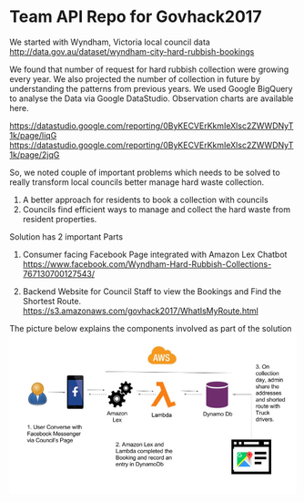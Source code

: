 # Team API Repo for Govhack2017
We started with Wyndham, Victoria local council data http://data.gov.au/dataset/wyndham-city-hard-rubbish-bookings

We found that number of request for hard rubbish collection were growing every year. We also projected the number of collection in future by understanding the patterns from previous years. We used Google BigQuery to analyse the Data via Google DataStudio. Observation charts are available here. 

https://datastudio.google.com/reporting/0ByKECVErKkmIeXlsc2ZWWDNyT1k/page/liqG
https://datastudio.google.com/reporting/0ByKECVErKkmIeXlsc2ZWWDNyT1k/page/2jqG

So, we noted couple of important problems which needs to be solved to really transform local councils better manage hard waste collection.

1. A better approach for residents to book a collection with councils
2. Councils find efficient ways to manage and collect the hard waste from resident properties.

Solution has 2 important Parts
1. Consumer facing Facebook Page integrated with Amazon Lex Chatbot
https://www.facebook.com/Wyndham-Hard-Rubbish-Collections-767130700127543/

2. Backend Website for Council Staff to view the Bookings and Find the Shortest Route.
https://s3.amazonaws.com/govhack2017/WhatIsMyRoute.html

The picture below explains the components involved as part of the solution
![Alt text](Solution.jpg)